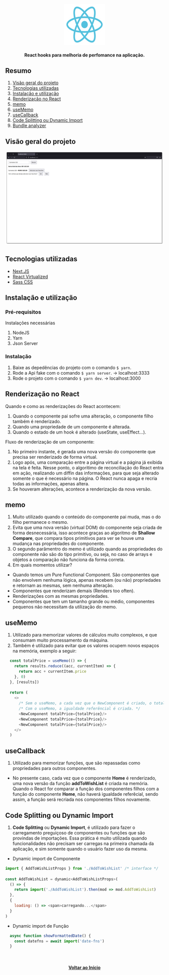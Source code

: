 <div id="top" align="center">
  <div>
    <img src="github/images/reactperf-logo.png" alt="Logo" width="130px" height="130px">
  </div>
  <h4 align="center">React hooks para melhoria de perfomance na aplicação.</h4>
</div>


## Resumo

<ol>
  <li><a href="#visão-geral-do-projeto">Visão geral do projeto</a></li>
  <li><a href="#tecnologias-utilizadas">Tecnologias utilizadas</a></li>
  <li><a href="#instalação-e-utilização">Instalação e utilização</a></li>
  <li><a href="#renderização-no-react">Renderização no React</a></li>
  <li><a href="#memo">memo</a></li>
  <li><a href="#usememo">useMemo</a></li>
  <li><a href="#usecallback">useCallback</a></li>
  <li><a href="#code-splitting-ou-dynamic-import">Code Splitting ou Dynamic Import</a></li>
  <li><a href="#bundle-analyzer">Bundle analyzer</a></li>
</ol>

## Visão geral do projeto

<div align="center">
  <img src="github/images/reactperf-home.png" alt="project mock up">  
</div>


## Tecnologias utilizadas

* [Next.JS](https://nextjs.org/)
* [React Virtualized](https://github.com/bvaughn/react-virtualized)
* [Sass CSS](https://sass-lang.com/)

## Instalação e utilização

### Pré-requisitos

Instalações necessárias

1. NodeJS
2. Yarn
3. Json Server

### Instalação

1. Baixe as depedências do projeto com o comando `$ yarn`.
2. Rode a Api fake com o comando `$ yarn server`. -> localhost:3333
2. Rode o projeto com o comando `$ yarn dev`. -> localhost:3000

## Renderização no React

Quando e como as renderizações do React acontecem:

1. Quando o componente pai sofre uma alteração, o componente filho também é renderizado.
2. Quando uma propriedade de um componente é alterada.
3. Quando o estado de um hook é alterado (useState, useEffect...).

Fluxo de renderização de um componente:

1. No primeiro instante, é gerada uma nova versão do componente que precisa ser renderizado
de forma virtual.
2. Logo após, uma comparação entre a página virtual e a página já exibida na tela é feita.
Nesse ponto, o algoritimo de reconciliação do React entra em ação, realizando um diffin das
informações, para que seja alterado somente o que é necessário na página. O React nunca apaga
e recria todas as informações, apenas altera.
3. Se houveram alterações, acontece a renderização da nova versão. 

## memo

1. Muito utilizado quando o conteúdo do componente pai muda, mas o do filho permanece o mesmo.
2. Evita que uma nova versão (virtual DOM) do componente seja criada de forma desnecessária, isso acontece
graças ao algoritmo de **Shallow Compare**, que compara tipos primitivos para ver se houve uma
mudança nas propriedades do componente.
3. O segundo parâmentro do memo é utilizado quando as propriedades do componente não são do tipo 
primitivo, ou seja, no caso de arrays e objetos a comparação não funciona da forma correta.
4. Em quais momentos utilizar?
  * Quando temos um Pure Functional Component. São componentes que não envolvem nenhuma lógica,
  apenas recebem (ou não) propriedades e retornam as mesmas, sem nenhuma alteração.
  * Componentes que renderizam demais (Renders too often).
  * Renderizações com as mesmas propriedades.
  * Componentes que tem um tamanho grande ou médio, componentes pequenos não necessitam da 
  utilização do memo.

## useMemo

1. Utilizado para memorizar valores de cálculos muito complexos, e que consumam muito 
processamento da máquina.
2. Também é utilizado para evitar que os valores ocupem novos espaços na memória, exemplo a seguir:

```js
  const totalPrice = useMemo(() => {
    return results.reduce((acc, currentItem) => {
      return acc + currentItem.price
    }, 0)
  }, [results])

  return (
    <>
      /* Sem o useMemo, a cada vez que o NewComponent é criado, o totalPrice ocupa um novo espaço na memória. */
      /* Com o useMemo, a igualdade referêncial é criada. */
      <NewComponent totalPrice={totalPrice}/>
      <NewComponent totalPrice={totalPrice}/>
      <NewComponent totalPrice={totalPrice}/>
    </>
  )
```

## useCallback

1. Utilizado para memorizar funções, que são repassadas como propriedades para outros componentes.

* No presente caso, cada vez que o componente **Home** é renderizado, uma nova versão da função **addToWishList**
é criada na memória. Quando o React for comparar a função dos componentes filhos com a função do componente
**Home**, não haverá igualdade referêcial, sendo assim, a função será recriada nos componentes filhos novamente.

## Code Splitting ou Dynamic Import

1. **Code Splitting** ou **Dynamic Import**, é utilizado para fazer o carregamento preguiçoso de componentes
ou funções que são provindas de importações. Essa prática é muito utilizada quando funcionalidades não
precisam ser carregas na primeira chamada da aplicação, e sim somente quando o usuário fazer uso da mesma.

* Dynamic import de Componente

```js
import { AddToWishListProps } from './AddToWishList' /* interface */

const AddToWishList = dynamic<AddToWishListProps>(
  () => {
    return import('./AddToWishList').then(mod => mod.AddToWishList)
  },
  {
    loading: () => <span>carregando...</span>
  }
)
 ```

 * Dynamic import de Função

```js
  async function showFormattedDate() {
    const datefns = await import('date-fns')
  }
 ```

<br />

<h4 align="center"><a href="#top">Voltar ao Início</a></h4>